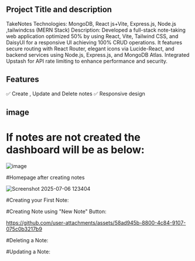 ## Project Title and description
TakeNotes
Technologies: MongoDB, React js+Vite, Express.js, Node.js ,tailwindcss (MERN Stack)
Description: Developed a full-stack note-taking web application optimized 50% by using React, Vite, Tailwind
 CSS, and DaisyUI for a responsive UI achieving 100% CRUD operations. It features secure routing with React
 Router, elegant icons via Lucide-React, and backend services using Node.js, Express.js, and MongoDB Atlas.
 Integrated Upstash for API rate limiting to enhance performance and security.

 ## Features
✅ Create , Update and Delete notes
✅ Responsive design

## image
# If notes are not created the dashboard will be as below:
![image](https://github.com/user-attachments/assets/87262360-a63c-4664-9cd6-9a8311f6d38a)


#Homepage after creating notes

![Screenshot 2025-07-06 123404](https://github.com/user-attachments/assets/5c6ed486-cd20-420f-8c89-d13177136e32)

#Creating your First Note:

#Creating Note using "New Note" Button:


https://github.com/user-attachments/assets/58ad945b-8800-4c84-9107-075c0b3217b9


#Deleting a Note:

#Updating a Note:


